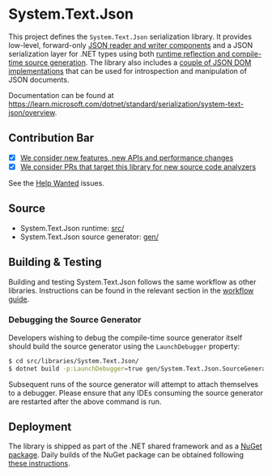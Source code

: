 # System.Text.Json

This project defines the `System.Text.Json` serialization library. It provides low-level, forward-only [JSON reader and writer components](https://learn.microsoft.com/dotnet/standard/serialization/system-text-json/use-dom-utf8jsonreader-utf8jsonwriter#use-utf8jsonwriter) and a JSON serialization layer for .NET types using both [runtime reflection and compile-time source generation](https://learn.microsoft.com/dotnet/standard/serialization/system-text-json/source-generation-modes). The library also includes a [couple of JSON DOM implementations](https://learn.microsoft.com/en-gb/dotnet/standard/serialization/system-text-json/use-dom-utf8jsonreader-utf8jsonwriter?pivots=dotnet-7-0#json-dom-choices) that can be used for introspection and manipulation of JSON documents.

Documentation can be found at https://learn.microsoft.com/dotnet/standard/serialization/system-text-json/overview.

## Contribution Bar

- [x] [We consider new features, new APIs and performance changes](../README.md#primary-bar)
- [x] [We consider PRs that target this library for new source code analyzers](../README.md#secondary-bars)

See the [Help Wanted](https://github.com/dotnet/runtime/issues?q=is:issue+is:open+label:area-System.Text.Json+label:%22help+wanted%22) issues.

## Source

* System.Text.Json runtime: [src/](src/)
* System.Text.Json source generator: [gen/](gen/)

## Building & Testing

Building and testing System.Text.Json follows the same workflow as other libraries. Instructions can be found in the relevant section in the [workflow guide](/docs/workflow/README.md).

### Debugging the Source Generator

Developers wishing to debug the compile-time source generator itself should build the source generator using the `LaunchDebugger` property:

```bash
$ cd src/libraries/System.Text.Json/
$ dotnet build -p:LaunchDebugger=true gen/System.Text.Json.SourceGeneration.Roslyn4.0.csproj # replace with appropriate Roslyn version
```

Subsequent runs of the source generator will attempt to attach themselves to a debugger. Please ensure that any IDEs consuming the source generator are restarted after the above command is run.

## Deployment

The library is shipped as part of the .NET shared framework and as a [NuGet package](https://www.nuget.org/packages/System.Text.Json). Daily builds of the NuGet package can be obtained following [these instructions](/docs/project/dogfooding.md#obtaining-daily-builds-of-nuget-packages).
